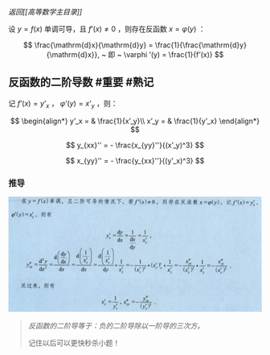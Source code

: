 *返回[[高等数学主目录]]*

设 $y=f(x)$ 单调可导，且 $f’(x)\ne 0$ ，则存在反函数 $x=\varphi(y)$ ：

$$
\frac{\mathrm{d}x}{\mathrm{d}y} = \frac{1}{\frac{\mathrm{d}y}{\mathrm{d}x}}, ~ 即 ~ \varphi ’(y) = \frac{1}{f’(x)}
$$

## 反函数的二阶导数 #重要  #熟记 


记 $f’(x) = y’_x$ ， $\varphi ’(y) = x’_y$ ，则：

$$
\begin{align*}
 y’_x = & \frac{1}{x’_y}\\
 x’_y = & \frac{1}{y’_x}
\end{align*}
$$ 

$$
y_{xx}'' =  - \frac{x_{yy}''}{(x’_y)^3}
$$

$$
x_{yy}'' =  - \frac{y_{xx}''}{(y’_x)^3}
$$ 

### 推导

![erjie](/assets/fan2jie.jpg)

> *反函数的二阶导等于：负的二阶导除以一阶导的三次方。*
> 
> 记住以后可以更快秒杀小题！